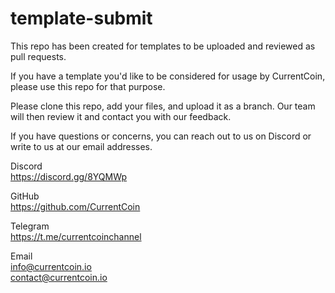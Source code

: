 # template-submit

This repo has been created for templates to be uploaded and reviewed as pull requests.

If you have a template you'd like to be considered for usage by CurrentCoin, please use this repo for that purpose.

Please clone this repo, add your files, and upload it as a branch. Our team will then review it and contact you with our feedback.

If you have questions or concerns, you can reach out to us on Discord or write to us at our email addresses.

Discord  
https://discord.gg/8YQMWp  
  
GitHub  
https://github.com/CurrentCoin  

Telegram  
https://t.me/currentcoinchannel  
  
Email  
info@currentcoin.io  
contact@currentcoin.io  
